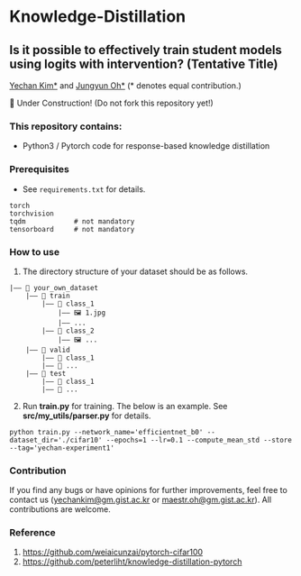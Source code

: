 # Knowledge-Distillation
## Is it possible to effectively train student models using logits with intervention? (Tentative Title) 
[Yechan Kim*](https://github.com/unique-chan) and [Jungyun Oh*](https://github.com/Dodant)
(* denotes equal contribution.)

🚧 Under Construction! (Do not fork this repository yet!)

### This repository contains:
- Python3 / Pytorch code for response-based knowledge distillation


### Prerequisites
- See `requirements.txt` for details.
~~~ME
torch
torchvision
tqdm            # not mandatory
tensorboard     # not mandatory
~~~


### How to use
1. The directory structure of your dataset should be as follows.
~~~
|—— 📁 your_own_dataset
	|—— 📁 train
		|—— 📁 class_1
			|—— 🖼️ 1.jpg
			|—— ...
		|—— 📁 class_2 
			|—— 🖼️ ...
	|—— 📁 valid
		|—— 📁 class_1
		|—— 📁 ... 
	|—— 📁 test
		|—— 📁 class_1
		|—— 📁 ... 
~~~

2. Run **train.py** for training. The below is an example. See **src/my_utils/parser.py** for details.
~~~ME
python train.py --network_name='efficientnet_b0' --dataset_dir='./cifar10' --epochs=1 --lr=0.1 --compute_mean_std --store --tag='yechan-experiment1'
~~~


### Contribution
If you find any bugs or have opinions for further improvements, feel free to contact us (yechankim@gm.gist.ac.kr or maestr.oh@gm.gist.ac.kr). All contributions are welcome.


### Reference
1. https://github.com/weiaicunzai/pytorch-cifar100
2. https://github.com/peterliht/knowledge-distillation-pytorch

